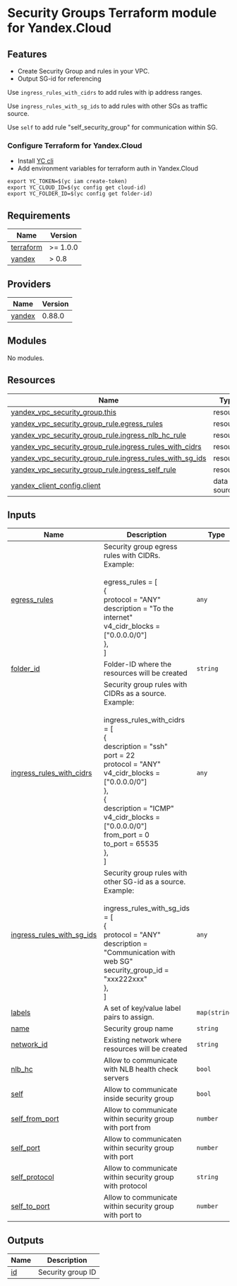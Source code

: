  # Security Groups Terraform module for Yandex.Cloud
## Features

* Create Security Group and rules in your VPC.
* Output SG-id for referencing

Use `ingress_rules_with_cidrs` to add rules with ip address ranges.

Use `ingress_rules_with_sg_ids` to add rules with other SGs as traffic source.

Use `self` to add rule "self_security_group" for communication within SG.


### Configure Terraform for Yandex.Cloud 

- Install [YC cli](https://cloud.yandex.com/docs/cli/quickstart)
- Add environment variables for terraform auth in Yandex.Cloud
  
```
export YC_TOKEN=$(yc iam create-token)
export YC_CLOUD_ID=$(yc config get cloud-id)
export YC_FOLDER_ID=$(yc config get folder-id)
``` 
<!-- BEGINNING OF PRE-COMMIT-TERRAFORM DOCS HOOK -->
## Requirements

| Name | Version |
|------|---------|
| <a name="requirement_terraform"></a> [terraform](#requirement\_terraform) | >= 1.0.0 |
| <a name="requirement_yandex"></a> [yandex](#requirement\_yandex) | > 0.8 |

## Providers

| Name | Version |
|------|---------|
| <a name="provider_yandex"></a> [yandex](#provider\_yandex) | 0.88.0 |

## Modules

No modules.

## Resources

| Name | Type |
|------|------|
| [yandex_vpc_security_group.this](https://registry.terraform.io/providers/yandex-cloud/yandex/latest/docs/resources/vpc_security_group) | resource |
| [yandex_vpc_security_group_rule.egress_rules](https://registry.terraform.io/providers/yandex-cloud/yandex/latest/docs/resources/vpc_security_group_rule) | resource |
| [yandex_vpc_security_group_rule.ingress_nlb_hc_rule](https://registry.terraform.io/providers/yandex-cloud/yandex/latest/docs/resources/vpc_security_group_rule) | resource |
| [yandex_vpc_security_group_rule.ingress_rules_with_cidrs](https://registry.terraform.io/providers/yandex-cloud/yandex/latest/docs/resources/vpc_security_group_rule) | resource |
| [yandex_vpc_security_group_rule.ingress_rules_with_sg_ids](https://registry.terraform.io/providers/yandex-cloud/yandex/latest/docs/resources/vpc_security_group_rule) | resource |
| [yandex_vpc_security_group_rule.ingress_self_rule](https://registry.terraform.io/providers/yandex-cloud/yandex/latest/docs/resources/vpc_security_group_rule) | resource |
| [yandex_client_config.client](https://registry.terraform.io/providers/yandex-cloud/yandex/latest/docs/data-sources/client_config) | data source |

## Inputs

| Name | Description | Type | Default | Required |
|------|-------------|------|---------|:--------:|
| <a name="input_egress_rules"></a> [egress\_rules](#input\_egress\_rules) | Security group egress rules with CIDRs.<br>  Example:<br><br>  egress\_rules = [<br>  {<br>    protocol       = "ANY"<br>    description    = "To the internet"<br>    v4\_cidr\_blocks = ["0.0.0.0/0"]<br>  },<br>] | `any` | n/a | yes |
| <a name="input_folder_id"></a> [folder\_id](#input\_folder\_id) | Folder-ID where the resources will be created | `string` | `null` | no |
| <a name="input_ingress_rules_with_cidrs"></a> [ingress\_rules\_with\_cidrs](#input\_ingress\_rules\_with\_cidrs) | Security group rules with CIDRs as a source.<br>  Example:<br><br>  ingress\_rules\_with\_cidrs = [<br>  {<br>    description    = "ssh"<br>    port           = 22<br>    protocol       = "ANY"<br>    v4\_cidr\_blocks = ["0.0.0.0/0"]<br>  },<br>  {<br>    description    = "ICMP"<br>    v4\_cidr\_blocks = ["0.0.0.0/0"]<br>    from\_port      = 0<br>    to\_port        = 65535<br>  },<br>  ] | `any` | n/a | yes |
| <a name="input_ingress_rules_with_sg_ids"></a> [ingress\_rules\_with\_sg\_ids](#input\_ingress\_rules\_with\_sg\_ids) | Security group rules with other SG-id as a source.<br>  Example:<br><br>  ingress\_rules\_with\_sg\_ids = [<br>  {<br>    protocol          = "ANY"<br>    description       = "Communication with web SG"<br>    security\_group\_id = "xxx222xxx"<br>  },<br>] | `any` | n/a | yes |
| <a name="input_labels"></a> [labels](#input\_labels) | A set of key/value label pairs to assign. | `map(string)` | `null` | no |
| <a name="input_name"></a> [name](#input\_name) | Security group name | `string` | n/a | yes |
| <a name="input_network_id"></a> [network\_id](#input\_network\_id) | Existing network where resources will be created | `string` | `null` | no |
| <a name="input_nlb_hc"></a> [nlb\_hc](#input\_nlb\_hc) | Allow to communicate with NLB health check servers | `bool` | `false` | no |
| <a name="input_self"></a> [self](#input\_self) | Allow to communicate inside security group | `bool` | `true` | no |
| <a name="input_self_from_port"></a> [self\_from\_port](#input\_self\_from\_port) | Allow to communicate within security group with port from | `number` | `null` | no |
| <a name="input_self_port"></a> [self\_port](#input\_self\_port) | Allow to communicaten within security group with port | `number` | `null` | no |
| <a name="input_self_protocol"></a> [self\_protocol](#input\_self\_protocol) | Allow to communicate within security group with protocol | `string` | `"ANY"` | no |
| <a name="input_self_to_port"></a> [self\_to\_port](#input\_self\_to\_port) | Allow to communicate within security group with port to | `number` | `null` | no |

## Outputs

| Name | Description |
|------|-------------|
| <a name="output_id"></a> [id](#output\_id) | Security group ID |
<!-- END OF PRE-COMMIT-TERRAFORM DOCS HOOK -->
